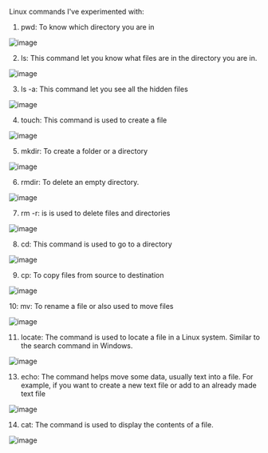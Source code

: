 Linux commands I've experimented with:
1. pwd: To know which directory you are in

![image](https://github.com/user-attachments/assets/94df078c-6e50-42a2-9fd1-2eb60efb77bf)

2. ls: This command let you know what files are in the directory you are in.
   
![image](https://github.com/user-attachments/assets/ea670e88-49b2-4215-8889-b1db6eb2b397)


3. ls -a: This command let you see all the hidden files
   
![image](https://github.com/user-attachments/assets/fa97eff5-9b59-4568-95db-acafed8f5273)

4. touch: This command is used to create a file
 
![image](https://github.com/user-attachments/assets/1eb8b9bb-9cef-4f87-b3dc-34bef86a72e9)

5. mkdir: To create a folder or a directory

![image](https://github.com/user-attachments/assets/4b113f28-ee75-4eab-880c-13a842f16a83)

6. rmdir: To delete an empty directory.

![image](https://github.com/user-attachments/assets/98a6efae-2541-4e07-be0f-c268f17980ef)

7. rm -r: is is used to delete files and directories
 
![image](https://github.com/user-attachments/assets/5f31bd12-0474-4467-afc8-3700423e7143)

8. cd: This command is used to go to a directory

![image](https://github.com/user-attachments/assets/dec20882-8b92-476f-a001-3bc11f75241f)

9. cp: To copy files from source to destination
    
![image](https://github.com/user-attachments/assets/8336f35d-fd66-4ea1-8639-ca4439872d3f)

10: mv: To rename a file or also used to move files

![image](https://github.com/user-attachments/assets/dcd9ec72-6523-43d9-b5ef-963f36f8523c)

11. locate: The command is used to locate a file in a Linux system. Similar to the search command in Windows.
    
![image](https://github.com/user-attachments/assets/92b0bb56-4085-4f9d-88db-66811ffbc15b)

13. echo: The command helps move some data, usually text into a file. For example, if you want to create a new text file or add to an already made text file

![image](https://github.com/user-attachments/assets/db50264f-6d9a-4688-bd41-487b9afb2141)

14. cat: The command is used to display the contents of a file.
    
![image](https://github.com/user-attachments/assets/c1baeab4-259e-46fd-891d-60bff4375e51)






